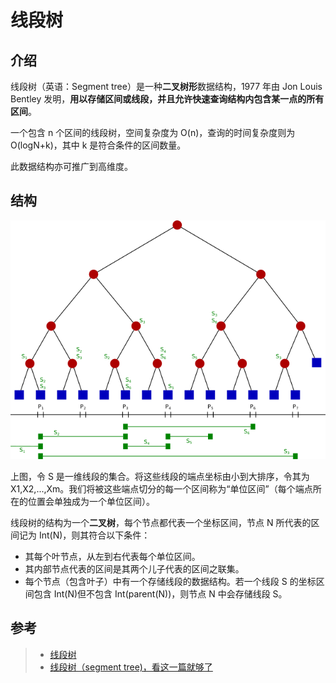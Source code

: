 # 线段树

## 介绍

线段树（英语：Segment tree）是一种**二叉树形**数据结构，1977 年由 Jon Louis Bentley 发明，**用以存储区间或线段，并且允许快速查询结构内包含某一点的所有区间**。

一个包含 n 个区间的线段树，空间复杂度为 O(n)，查询的时间复杂度则为 O(logN+k)，其中 k 是符合条件的区间数量。

此数据结构亦可推广到高维度。

## 结构

![Segment_tree](./img/Segment_tree.svg.png)

上图，令 S 是一维线段的集合。将这些线段的端点坐标由小到大排序，令其为 X1,X2,...,Xm。我们将被这些端点切分的每一个区间称为“单位区间”（每个端点所在的位置会单独成为一个单位区间）。

线段树的结构为一个**二叉树**，每个节点都代表一个坐标区间，节点 N 所代表的区间记为 Int(N)，则其符合以下条件：

- 其每个叶节点，从左到右代表每个单位区间。
- 其内部节点代表的区间是其两个儿子代表的区间之联集。
- 每个节点（包含叶子）中有一个存储线段的数据结构。若一个线段 S 的坐标区间包含 Int(N)但不包含 Int(parent(N))，则节点 N 中会存储线段 S。

## 参考

> - [线段树](https://zh.wikipedia.org/wiki/%E7%B7%9A%E6%AE%B5%E6%A8%B9)
> - [线段树（segment tree)，看这一篇就够了](https://blog.csdn.net/Yaokai_AssultMaster/article/details/79599809)
